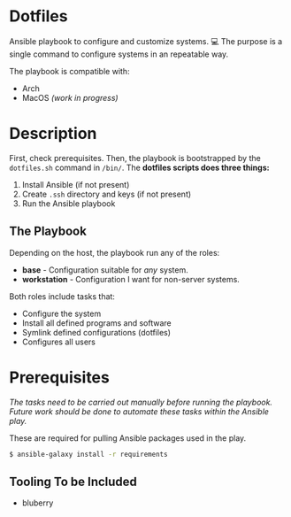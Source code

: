 # Dotfiles

Ansible playbook to configure and customize systems. 💻
The purpose is a single command to configure systems in an repeatable way.

The playbook is compatible with:
- Arch
- MacOS _(work in progress)_

# Description

First, check prerequisites.
Then, the playbook is bootstrapped by the `dotfiles.sh` command in `/bin/`.
The **dotfiles scripts does three things:**

1. Install Ansible (if not present)
2. Create `.ssh` directory and keys (if not present)
3. Run the Ansible playbook

## The Playbook

Depending on the host, the playbook run any of the roles:

- **base** - Configuration suitable for _any_ system.
- **workstation** - Configuration I want for non-server systems.

Both roles include tasks that:
- Configure the system
- Install all defined programs and software
- Symlink defined configurations (dotfiles)
- Configures all users

# Prerequisites

_The tasks need to be carried out manually before running the playbook._
_Future work should be done to automate these tasks within the Ansible play._

These are required for pulling Ansible packages used in the play.

``` sh
$ ansible-galaxy install -r requirements
```

## Tooling To be Included
- bluberry
